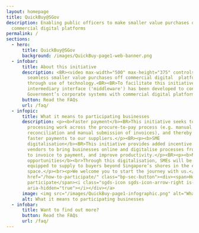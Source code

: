 ```yaml
---
layout: homepage
title: QuickBuy@SGov
description: Enabling public officers to make smaller value purchases on
  commercial digital platforms
permalink: /
sections:
  - hero:
      title: QuickBuy@SGov
      background: /images/QuickBuy-page1-web-banner.png
  - infobar:
      title: About this initiative
      description: <BR><video max-width="500" max-height="375" controls> <source src="https://mof-svp-staging.netlify.app/images/Quickbuy@Sgov-final.m4v" type="video/mp4"><source src="movie.ogg" type="video/ogg">The video cannot be viewed in your browser</video><BR><BR>QuickBuy@SGov enables public officers to make efficient and
        seamless smaller value purchases off commercial digital  platforms
        through use of technology.<BR><BR>To facilitate this initiative, an
        intermediary interface ('middleware') has been developed to connect
        Government’s corporate systems with commercial digital platforms.
      button: Read the FAQs
      url: /faq/
  - infopic:
      title: What it means to participating businesses
      description: <p><b>Faster payment</b><BR>This initiative seeks to reduce manual
        processing work across the procure-to-pay process (e.g. manual
        reconciliation and manual submission of invoices), and thereby enabling
        faster payments to our suppliers.</p><BR><p><b>SME
        digitalisation</b><BR>This initiative provides added incentive for SME
        vendors to bring businesses online and digitalise processes from order
        to invoice to payment, and improve productivity.</p><BR><p><b>New
        opportunities</b><br>Through this digitalisation, SMEs will be better
        equipped to supply to buyers beyond Singapore’s shores in the e-commerce
        space.</p><br><p>We welcome you to start the journey with us.</p><BR><a
        href="/how-to-participate/" class="bp-sec-button"><div><span>How to
        participate</span><i class="sgds-icon sgds-icon-arrow-right is-size-4"
        aria-hidden="true"></i></div></a>
      image: <img src="/images/QuickBuy-page1-infographic.png" alt="What it means to participating businesses" style="max-width: 400px;">
      alt: What it means to participating businesses
  - infobar:
      title: Want to find out more?
      button: Read the FAQs
      url: /faq/
---
```

